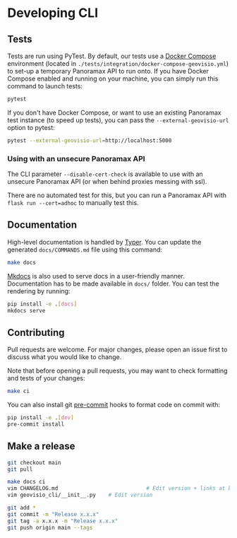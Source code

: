 # Developing CLI

## Tests

Tests are run using PyTest. By default, our tests use a [Docker Compose](https://docs.docker.com/compose/) environment (located in `./tests/integration/docker-compose-geovisio.yml`) to set-up a temporary Panoramax API to run onto. If you have Docker Compose enabled and running on your machine, you can simply run this command to launch tests:

```bash
pytest
```

If you don't have Docker Compose, or want to use an existing Panoramax test instance (to speed up tests), you can pass the `--external-geovisio-url` option to pytest:

```bash
pytest --external-geovisio-url=http://localhost:5000
```

### Using with an unsecure Panoramax API

The CLI parameter `--disable-cert-check` is available to use with an unsecure Panoramax API (or when behind proxies messing with ssl). 

There are no automated test for this, but you can run a Panoramax API with `flask run --cert=adhoc` to manually test this. 

## Documentation

High-level documentation is handled by [Typer](https://typer.tiangolo.com/). You can update the generated `docs/COMMANDS.md` file using this command:

```bash
make docs
```

[Mkdocs](https://www.mkdocs.org/) is also used to serve docs in a user-friendly manner. Documentation has to be made available in `docs/` folder. You can test the rendering by running:

```bash
pip install -e .[docs]
mkdocs serve
```

## Contributing

Pull requests are welcome. For major changes, please open an issue first to discuss what you would like to change.

Note that before opening a pull requests, you may want to check formatting and tests of your changes:

```bash
make ci
```

You can also install git [pre-commit](https://pre-commit.com/) hooks to format code on commit with:

```bash
pip install -e .[dev]
pre-commit install
```

## Make a release

```bash
git checkout main
git pull

make docs ci
vim CHANGELOG.md							# Edit version + links at bottom
vim geovisio_cli/__init__.py	# Edit version

git add *
git commit -m "Release x.x.x"
git tag -a x.x.x -m "Release x.x.x"
git push origin main --tags
```
